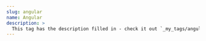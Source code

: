 ```yaml
---
slug: angular
name: Angular
description: >
  This tag has the description filled in - check it out `_my_tags/angular.md`
---
```

